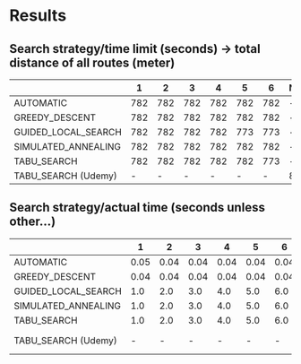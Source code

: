 # Results

## Search strategy/time limit (seconds) -> total distance of all routes (meter)



|                     | 1 | 2 | 3 | 4 | 5 | 6 | None |  
|---------------------|-----|------|------|------|------|-----|-----| 
| AUTOMATIC           | 782 | 782  | 782  | 782  | 782  | 782 |   - |  
| GREEDY_DESCENT      | 782 | 782  | 782  | 782  | 782  | 782 |   - |  
| GUIDED_LOCAL_SEARCH | 782 | 782  | 782  | 782  | 773  | 773 |   - |  
| SIMULATED_ANNEALING | 782 | 782  | 782  | 782  | 782  | 782 |   - |  
| TABU_SEARCH         | 782 | 782  | 782  | 782  | 782  | 773 |   - |  
| TABU_SEARCH (Udemy) |  -  |  -   |  -   |  -   |  -   |  -  | 830 |  

## Search strategy/actual time (seconds unless other...)

|                     | 1 | 2 | 3 | 4 | 5 | 6 | None |
|---------------------|-----|------|------|------|------|-----|-----| 
| AUTOMATIC           | 0.05 | 0.04 | 0.04| 0.04| 0.04 | 0.04| - |  
| GREEDY_DESCENT      | 0.04| 0.04 | 0.04 | 0.04 | 0.04 | 0.04| - |  
| GUIDED_LOCAL_SEARCH | 1.0 | 2.0  | 3.0  | 4.0  | 5.0  | 6.0 | - |  
| SIMULATED_ANNEALING | 1.0 | 2.0  | 3.0  | 4.0  | 5.0  | 6.0 | - |  
| TABU_SEARCH         | 1.0 | 2.0  | 3.0  | 4.0  | 5.0  | 6.0 | - |  
| TABU_SEARCH (Udemy) |  -  |  -   |  -   |  -   |  -   |  -  | 100 min|  

